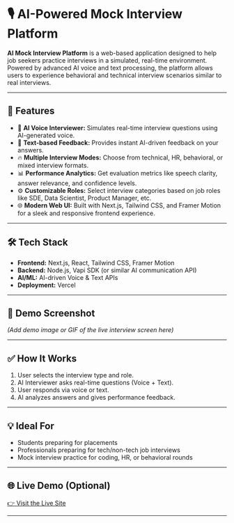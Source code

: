 # 🎙️ AI-Powered Mock Interview Platform

**AI Mock Interview Platform** is a web-based application designed to help job seekers practice interviews in a simulated, real-time environment. Powered by advanced AI voice and text processing, the platform allows users to experience behavioral and technical interview scenarios similar to real interviews.

---

## 🚀 Features

- 🎤 **AI Voice Interviewer:** Simulates real-time interview questions using AI-generated voice.
- 📝 **Text-based Feedback:** Provides instant AI-driven feedback on your answers.
- 🔥 **Multiple Interview Modes:** Choose from technical, HR, behavioral, or mixed interview formats.
- 📊 **Performance Analytics:** Get evaluation metrics like speech clarity, answer relevance, and confidence levels.
- ⚙️ **Customizable Roles:** Select interview categories based on job roles like SDE, Data Scientist, Product Manager, etc.
- 🌐 **Modern Web UI:** Built with Next.js, Tailwind CSS, and Framer Motion for a sleek and responsive frontend experience.

---

## 🛠️ Tech Stack

- **Frontend:** Next.js, React, Tailwind CSS, Framer Motion
- **Backend:** Node.js, Vapi SDK (or similar AI communication API)
- **AI/ML:** AI-driven Voice & Text APIs
- **Deployment:** Vercel

---

## 📸 Demo Screenshot

*_(Add demo image or GIF of the live interview screen here)_*

---

## ✅ How It Works

1. User selects the interview type and role.
2. AI Interviewer asks real-time questions (Voice + Text).
3. User responds via voice or text.
4. AI analyzes answers and gives performance feedback.

---

## 💡 Ideal For

- Students preparing for placements
- Professionals preparing for tech/non-tech job interviews
- Mock interview practice for coding, HR, or behavioral rounds

---

## 🌐 Live Demo (Optional)

[👉 Visit the Live Site](https://your-vercel-deployment-link)

---

